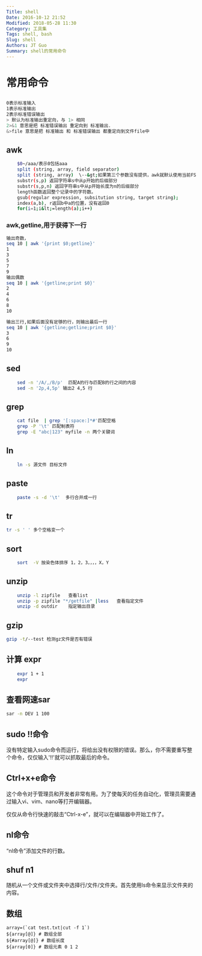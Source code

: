 ```yaml
---
Title: shell
Date: 2016-10-12 21:52
Modified: 2018-05-28 11:30
Category: 工具集
Tags: shell, bash
Slug: shell
Authors: JT Guo
Summary: shell的常用命令
---
```

# 常用命令

##

```sh
0表示标准输入
1表示标准输出
2表示标准错误输出
> 默认为标准输出重定向，与 1> 相同
2>&1 意思是把 标准错误输出 重定向到 标准输出.
&>file 意思是把 标准输出 和 标准错误输出 都重定向到文件file中
```

## awk

```sh
    $0~/aaa/表示0包括aaa
    split (string, array, field separator)
    split (string, array)  \--&gt;如果第三个参数没有提供，awk就默认使用当前FS值。
    substr(s,p) 返回字符串s中从p开始的后缀部分
    substr(s,p,n) 返回字符串s中从p开始长度为n的后缀部分
    length函数返回整个记录中的字符数。
    gsub(regular expression, subsitution string, target string);
    index(a,b), r返回b中a的位置，没有返回0
    for(i=1;i&lt;=length(a);i++)
```

### awk,getline,用于获得下一行

```sh
输出奇数，
seq 10 | awk '{print $0;getline}'
1
3
5
7
9
输出偶数
seq 10 | awk '{getline;print $0}'
2
4
6
8
10

输出三行,如果后面没有足够的行，则输出最后一行
seq 10 | awk '{getline;getline;print $0}'
3
6
9
10
```

## sed

```sh
    sed -n '/A/,/B/p'  匹配A的行与匹配B的行之间的内容
    sed -n '2p,4,5p' 输出2 4,5 行
```

## grep

```sh
    cat file  | grep '[:space:]*#'匹配空格
    grep -P '\t' 匹配制表符
    grep -E "abc|123" myfile -n 两个关键词
```

## ln

```sh
    ln -s 源文件 目标文件
```

## paste

```sh
    paste -s -d '\t'  多行合并成一行
```

## tr

```sh
tr -s ' ' 多个空格变一个
```

## sort

```sh
    sort  -V 按染色体排序 1，2，3，，，，X，Y
```

## unzip

```sh
    unzip -l zipfile   查看list
    unzip -p zipfile "*/getfile" |less   查看指定文件
    unzip -d outdir    指定输出目录
```

## gzip

```sh
gzip -t/--test 检测gz文件是否有错误
```

## 计算 expr

```sh
    expr 1 + 1
    expr
```

## 查看网速sar

```sh
sar -n DEV 1 100
```

## sudo !!命令

没有特定输入sudo命令而运行，将给出没有权限的错误。那么，你不需要重写整个命令，仅仅输入'!!'就可以抓取最后的命令。

## Ctrl+x+e命令

这个命令对于管理员和开发者非常有用。为了使每天的任务自动化，管理员需要通过输入vi、vim、nano等打开编辑器。

仅仅从命令行快速的敲击“Ctrl-x-e”，就可以在编辑器中开始工作了。

## nl命令

“nl命令”添加文件的行数。

## shuf n1

随机从一个文件或文件夹中选择行/文件/文件夹。首先使用ls命令来显示文件夹的内容。

## 数组

```shell
array=(`cat test.txt|cut -f 1`)
${array[@]} # 数组全部
${#array[@]} # 数组长度
${array[0]} # 数组元素 0 1 2
```